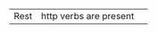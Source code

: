 
|      |                        |     |
| ---- | ---------------------- | --- |
| Rest | http verbs are present |     |

